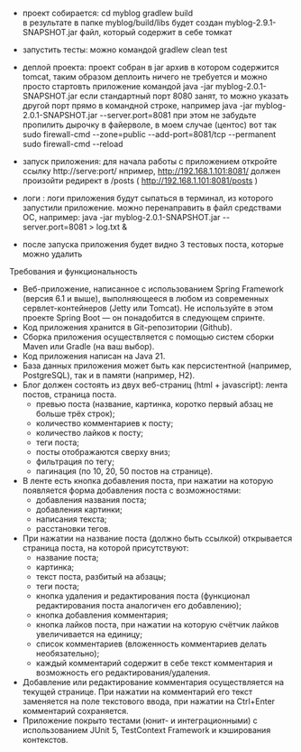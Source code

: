 
- проект собирается:
cd myblog 
gradlew build  
в результате в папке myblog/build/libs будет создан myblog-2.9.1-SNAPSHOT.jar файл, который содержит в себе томкат

- запустить тесты: 
можно командой gradlew clean test

- деплой проекта: 
проект собран в jar архив в котором содержится tomcat, таким образом деплоить ничего не требуется и можно просто стартовть приложение командой
java -jar myblog-2.0.1-SNAPSHOT.jar
если стандартный порт 8080 занят, то можно указать другой порт прямо в командной строке, например
java -jar myblog-2.0.1-SNAPSHOT.jar  --server.port=8081
при этом не забудьте пропилить дырочку в файерволе, в моем случае (центос) вот так
sudo firewall-cmd --zone=public --add-port=8081/tcp --permanent
sudo firewall-cmd --reload

- запуск приложения:
для начала работы с приложением откройте ссылку http://serve:port/
нпример, http://192.168.1.101:8081/
должен произойти редирект в /posts  ( http://192.168.1.101:8081/posts )

- логи :
логи приложения будут сыпаться в терминал, из которого запустили приложение.
можно перенаправить в файл средствами ОС, например:
java -jar myblog-2.0.1-SNAPSHOT.jar  --server.port=8081 > log.txt &

- после запуска приложения будет видно 3 тестовых поста, которые можно удалить




Требования и функциональность

- Веб-приложение, написанное с использованием Spring Framework (версия 6.1 и выше), выполняющееся в любом из современных сервлет-контейнеров (Jetty или Tomcat). Не используйте в этом проекте Spring Boot — он понадобится в следующем спринте.
- Код приложения хранится в Git-репозитории (Github).
- Сборка приложения осуществляется с помощью систем сборки Maven или Gradle (на ваш выбор).
- Код приложения написан на Java 21.
- База данных приложения может быть как персистентной (например, PostgreSQL), так и в памяти (например, H2).
- Блог должен состоять из двух веб-страниц (html + javascript): лента постов, страница поста.
    - превью поста (название, картинка, коротко первый абзац не больше трёх строк);
    - количество комментариев к посту;
    - количество лайков к посту;
    - теги поста;
    - посты отображаются сверху вниз;
    - фильтрация по тегу;
    - пагинация (по 10, 20, 50 постов на странице).
- В ленте есть кнопка добавления поста, при нажатии на которую появляется форма добавления поста с возможностями:
    - добавления названия поста;
    - добавления картинки;
    - написания текста;
    - расстановки тегов.
- При нажатии на название поста (должно быть ссылкой) открывается страница поста, на которой присутствуют:
    - название поста;
    - картинка;
    - текст поста, разбитый на абзацы;
    - теги поста;
    - кнопка удаления и редактирования поста (функционал редактирования поста аналогичен его добавлению);
    - кнопка добавления комментария;
    - кнопка лайков поста, при нажатии на которую счётчик лайков увеличивается на единицу;
    - список комментариев (вложенность комментариев делать необязательно);
    - каждый комментарий содержит в себе текст комментария и возможность его редактирования/удаления.
- Добавление или редактирование комментария осуществляется на текущей странице. При нажатии на комментарий его текст заменяется на поле текстового ввода, при нажатии на Ctrl+Enter комментарий сохраняется.
- Приложение покрыто тестами (юнит- и интеграционными) с использованием JUnit 5, TestContext Framework и кэширования контекстов.
